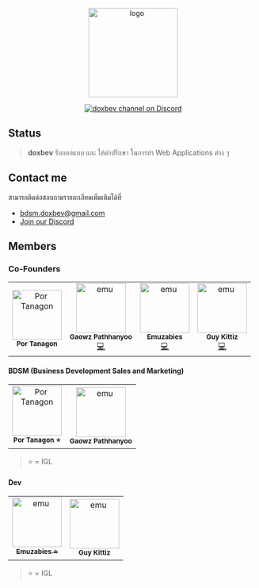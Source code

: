<p align="center">
    <img width="180" src="https://media.discordapp.net/attachments/775752930749054978/1122553985446989995/seoweb-lm.png" alt="logo">
</p>

<p align="center">
  <a href="https://discordapp.com/invite/HBherRA"><img src="https://img.shields.io/discord/1089172669745856524?label=join our discord&logo=discord&logoColor=white&style=for-the-badge" alt="doxbev channel on Discord"></a>
</p>

## Status

> **doxbev** รับออกแบบ และ ให้คำปรึกษา ในการทำ Web Applications ต่าง ๆ

## Contact me

สามารถติดต่อสอบถามรายละเอียดเพิ่มเติมได้ที่

* bdsm.doxbev@gmail.com
* [Join our Discord](https://discord.gg/DmdbTra7SZ)

## Members

### Co-Founders

<table>
  <td align="center"><img src="https://media.discordapp.net/attachments/775752930749054978/1122547046562414672/115823296_157760232503453_8698050158254191688_n.jpg" width="100px;" alt="Por Tanagon"/><br /><sub><b>Por Tanagon</b></sub></td>

  <td align="center"><img src="https://media.discordapp.net/attachments/775752930749054978/1122548914038517790/306923392_5502142693166732_511313796130817990_n.jpg" width="100px;" alt="emu"/><br /><sub><b>Gaowz Pathhanyoo</b></sub><br /><a href="https://github.com/Ptyngs" title="Code">💻</a></td>

  <td align="center"><a href="https://emuzabies.me/"><img src="https://github.com/emu479p01.png" width="100px;" alt="emu"/><br /><sub><b>Emuzabies</b></sub></a><br /><a href="https://github.com/emu479p01" title="Code">💻</a></td>

  <td align="center"><img src="https://media.discordapp.net/attachments/775752930749054978/1122548914525048942/IMG_9036.JPG" width="100px;" alt="emu"/><br /><sub><b>Guy Kittiz</b></sub><br /><a href="https://github.com/konDTnhai" title="Code">💻</a></td>
</table>

#### BDSM (Business Development Sales and Marketing)

<table>
  <td align="center"><img src="https://media.discordapp.net/attachments/775752930749054978/1122547046562414672/115823296_157760232503453_8698050158254191688_n.jpg" width="100px;" alt="Por Tanagon"/><br /><sub><b>Por Tanagon ⭐</b></sub></td>

  <td align="center"><img src="https://media.discordapp.net/attachments/775752930749054978/1122548914038517790/306923392_5502142693166732_511313796130817990_n.jpg" width="100px;" alt="emu"/><br /><sub><b>Gaowz Pathhanyoo</b></sub></td>
</table>

> ⭐ = IGL

#### Dev

<table>
  <td align="center"><a href="https://emuzabies.me/"><img src="https://github.com/emu479p01.png" width="100px;" alt="emu"/><br /><sub><b>Emuzabies ⭐</b></sub></a></td>

  <td align="center"><img src="https://media.discordapp.net/attachments/775752930749054978/1122548914525048942/IMG_9036.JPG" width="100px;" alt="emu"/><br /><sub><b>Guy Kittiz</b></sub></td>
</table>

> ⭐ = IGL
